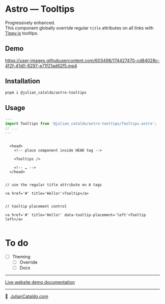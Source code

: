 # Astro — Tooltips

Progressively enhanced.  
This component globally override regular `title` attributes on all links with [Tippy.js](https://atomiks.github.io/tippyjs/) tooltips.

## Demo

https://user-images.githubusercontent.com/603498/174427470-cd84028c-4f2f-41d0-8297-e71f21ad62f5.mp4

## Installation

```sh
pnpm i @julian_cataldo/astro-tooltips
```

## Usage

```ts
---
import Tooltips from '@julian_cataldo/astro-tooltips/Tooltips.astro';
// ...
---
```

```tsx

  <head>
    <!-- place component inside HEAD tag -->

    <Tooltips />

    <!-- … -->
  </head>

```

```tsx

// use the regular title attribute on A tags

<a href='#' title='Hello!'>Tooltip</a>


// tooltip placement control

<a href='#' title='Hello!' data-tooltip-placement='left'>Tooltip left</a>


```

# To do

- [ ] Theming
  - [ ] Override
  - [ ] Docs

---

[Live website demo documentation](../../demo)

---

🔗  [JulianCataldo.com](https://www.juliancataldo.com/)
